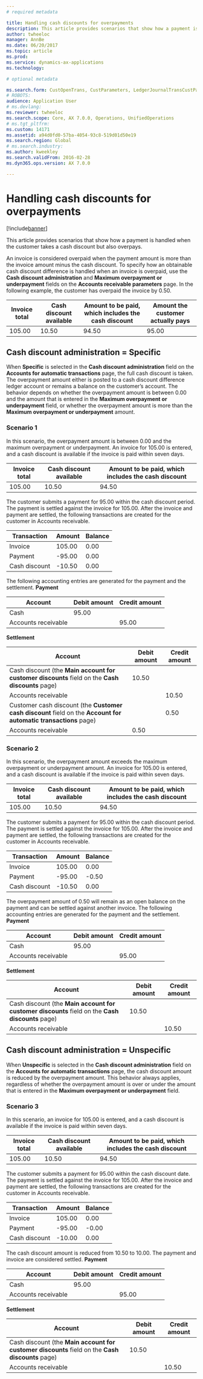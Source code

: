 ```yaml
---
# required metadata

title: Handling cash discounts for overpayments
description: This article provides scenarios that show how a payment is handled when the customer takes a cash discount but also overpays. 
author: twheeloc
manager: AnnBe
ms.date: 06/20/2017
ms.topic: article
ms.prod: 
ms.service: dynamics-ax-applications
ms.technology: 

# optional metadata

ms.search.form: CustOpenTrans, CustParameters, LedgerJournalTransCustPaym, LedgerJournalTransVendPaym, VendOpenTrans, VendParameters
# ROBOTS: 
audience: Application User
# ms.devlang: 
ms.reviewer: twheeloc
ms.search.scope: Core, AX 7.0.0, Operations, UnifiedOperations
# ms.tgt_pltfrm: 
ms.custom: 14171
ms.assetid: a94d0fd0-57ba-4054-93c8-519d01d50e19
ms.search.region: Global
# ms.search.industry: 
ms.author: kweekley
ms.search.validFrom: 2016-02-28
ms.dyn365.ops.version: AX 7.0.0

---
```


# Handling cash discounts for overpayments

[!include[banner](../includes/banner.md)]


This article provides scenarios that show how a payment is handled when the customer takes a cash discount but also overpays. 

An invoice is considered overpaid when the payment amount is more than the invoice amount minus the cash discount. To specify how an obtainable cash discount difference is handled when an invoice is overpaid, use the **Cash discount administration** and **Maximum overpayment or underpayment** fields on the **Accounts receivable parameters** page. In the following example, the customer has overpaid the invoice by 0.50.

| Invoice total | Cash discount available | Amount to be paid, which includes the cash discount | Amount the customer actually pays |
|---------------|-------------------------|-----------------------------------------------------|-----------------------------------|
| 105.00        | 10.50                   | 94.50                                               | 95.00                             |

## Cash discount administration = Specific
When **Specific** is selected in the **Cash discount administration** field on the **Accounts for automatic transactions** page, the full cash discount is taken. The overpayment amount either is posted to a cash discount difference ledger account or remains a balance on the customer’s account. The behavior depends on whether the overpayment amount is between 0.00 and the amount that is entered in the **Maximum overpayment or underpayment** field, or whether the overpayment amount is more than the **Maximum overpayment or underpayment** amount.

### Scenario 1

In this scenario, the overpayment amount is between 0.00 and the maximum overpayment or underpayment. An invoice for 105.00 is entered, and a cash discount is available if the invoice is paid within seven days.

| Invoice total | Cash discount available | Amount to be paid, which includes the cash discount |
|---------------|-------------------------|-----------------------------------------------------|
| 105.00        | 10.50                   | 94.50                                               |

The customer submits a payment for 95.00 within the cash discount period. The payment is settled against the invoice for 105.00. After the invoice and payment are settled, the following transactions are created for the customer in Accounts receivable.

| Transaction   | Amount | Balance |
|---------------|--------|---------|
| Invoice       | 105.00 | 0.00    |
| Payment       | -95.00 | 0.00    |
| Cash discount | -10.50 | 0.00    |

The following accounting entries are generated for the payment and the settlement. **Payment**

| Account             | Debit amount | Credit amount |
|---------------------|--------------|---------------|
| Cash                | 95.00        |               |
| Accounts receivable |              | 95.00         |

**Settlement**

| Account                                                                                                          | Debit amount | Credit amount |
|------------------------------------------------------------------------------------------------------------------|--------------|---------------|
| Cash discount (the **Main account for customer discounts** field on the **Cash discounts** page)                 | 10.50        |               |
| Accounts receivable                                                                                              |              | 10.50         |
| Customer cash discount (the **Customer cash discount** field on the **Account for automatic transactions** page) |              | 0.50          |
| Accounts receivable                                                                                              | 0.50         |               |

### Scenario 2

In this scenario, the overpayment amount exceeds the maximum overpayment or underpayment amount. An invoice for 105.00 is entered, and a cash discount is available if the invoice is paid within seven days.

| Invoice total | Cash discount available | Amount to be paid, which includes the cash discount |
|---------------|-------------------------|-----------------------------------------------------|
| 105.00        | 10.50                   | 94.50                                               |

The customer submits a payment for 95.00 within the cash discount period. The payment is settled against the invoice for 105.00. After the invoice and payment are settled, the following transactions are created for the customer in Accounts receivable.

| Transaction   | Amount | Balance |
|---------------|--------|---------|
| Invoice       | 105.00 | 0.00    |
| Payment       | -95.00 | -0.50   |
| Cash discount | -10.50 | 0.00    |

The overpayment amount of 0.50 will remain as an open balance on the payment and can be settled against another invoice. The following accounting entries are generated for the payment and the settlement. **Payment**

| Account             | Debit amount | Credit amount |
|---------------------|--------------|---------------|
| Cash                | 95.00        |               |
| Accounts receivable |              | 95.00         |

**Settlement**

| Account                                                                                          | Debit amount | Credit amount |
|--------------------------------------------------------------------------------------------------|--------------|---------------|
| Cash discount (the **Main account for customer discounts** field on the **Cash discounts** page) | 10.50        |               |
| Accounts receivable                                                                              |              | 10.50         |

## Cash discount administration = Unspecific
When **Unspecific** is selected in the **Cash discount administration** field on the **Accounts for automatic transactions** page, the cash discount amount is reduced by the overpayment amount. This behavior always applies, regardless of whether the overpayment amount is over or under the amount that is entered in the **Maximum overpayment or underpayment** field.

### Scenario 3

In this scenario, an invoice for 105.00 is entered, and a cash discount is available if the invoice is paid within seven days.

| Invoice total | Cash discount available | Amount to be paid, which includes the cash discount |
|---------------|-------------------------|-----------------------------------------------------|
| 105.00        | 10.50                   | 94.50                                               |

The customer submits a payment for 95.00 within the cash discount date. The payment is settled against the invoice for 105.00. After the invoice and payment are settled, the following transactions are created for the customer in Accounts receivable.

| Transaction   | Amount | Balance |
|---------------|--------|---------|
| Invoice       | 105.00 | 0.00    |
| Payment       | -95.00 | -0.00   |
| Cash discount | -10.00 | 0.00    |

The cash discount amount is reduced from 10.50 to 10.00. The payment and invoice are considered settled. **Payment**

| Account             | Debit amount | Credit amount |
|---------------------|--------------|---------------|
| Cash                | 95.00        |               |
| Accounts receivable |              | 95.00         |

**Settlement**

| Account                                                                                          | Debit amount | Credit amount |
|--------------------------------------------------------------------------------------------------|--------------|---------------|
| Cash discount (the **Main account for customer discounts** field on the **Cash discounts** page) | 10.50        |               |
| Accounts receivable                                                                              |              | 10.50         |





